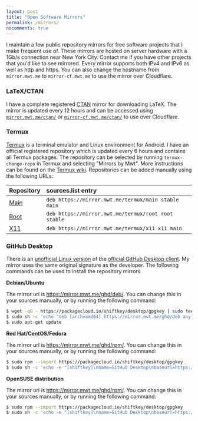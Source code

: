 ```yaml
---
layout: post
title: "Open Software Mirrors"
permalink: /mirrors/
nocomments: true
---
```


I maintain a few public repository mirrors for free software projects that I make frequent use of. These mirrors are hosted on server hardware with a 1Gb/s connection near New York City. Contact me if you have other projects that you'd like to see mirrored. Every mirror supports both IPv4 and IPv6 as well as http and https. You can also change the hostname from `mirror.mwt.me` to `mirror-cf.mwt.me` to use the mirror over Cloudflare.


### LaTeX/CTAN

I have a complete registered [CTAN](https://mirror.ctan.org) mirror for downloading LaTeX. The mirror is updated every 12 hours and can be accessed using [`mirror.mwt.me/ctan/`](https://mirror.mwt.me/ctan/) or [`mirror-cf.mwt.me/ctan/`](https://mirror-cf.mwt.me/ctan/) to use over Cloudflare.

### Termux

[Termux](https://termux.com/) is a terminal emulator and Linux environment for Android. I have an official registered repository which is updated every 6 hours and contains all Termux packages. The repository can be selected by running `termux-change-repo` in Termux and selecting "Mirrors by Mwt". More instructions can be found on the [Termux wiki](https://github.com/termux/termux-packages/wiki/Mirrors#mirrors-by-mwt). Repositories can be added manually using the following URLs:

|Repository|sources.list entry                                               |
|:---------|:----------------------------------------------------------------|
|[Main](https://mirror.mwt.me/termux/main)      |`deb https://mirror.mwt.me/termux/main stable main`|
|[Root](https://mirror.mwt.me/termux/root)      |`deb https://mirror.mwt.me/termux/root root stable`|
|[X11](https://mirror.mwt.me/termux/x11)        |`deb https://mirror.mwt.me/termux/x11 x11 main`|


### GitHub Desktop

There is an [unofficial Linux version](https://github.com/shiftkey/desktop) of the [official GitHub Desktop client](https://desktop.github.com/). My mirror uses the same original signature as the developer. The following commands can be used to install the repository mirrors.

**Debian/Ubuntu**

The mirror url is <https://mirror.mwt.me/ghd/deb/>. You can change this in your sources manually, or by running the following command:

~~~sh
$ wget -qO - https://packagecloud.io/shiftkey/desktop/gpgkey | sudo tee /etc/apt/trusted.gpg.d/shiftkey-desktop.asc > /dev/null
$ sudo sh -c 'echo "deb [arch=amd64] https://mirror.mwt.me/ghd/deb any main" > /etc/apt/sources.list.d/packagecloud-shiftkey-desktop.list'
$ sudo apt-get update
~~~

**Red Hat/CentOS/Fedora**

The mirror url is <https://mirror.mwt.me/ghd/rpm/>. You can change this in your sources manually, or by running the following command:

~~~sh
$ sudo rpm --import https://packagecloud.io/shiftkey/desktop/gpgkey
$ sudo sh -c 'echo -e "[shiftkey]\nname=GitHub Desktop\nbaseurl=https://mirror.mwt.me/ghd/rpm\nenabled=1\ngpgcheck=0\nrepo_gpgcheck=1\ngpgkey=https://packagecloud.io/shiftkey/desktop/gpgkey" > /etc/yum.repos.d/shiftkey-desktop.repo'
~~~

**OpenSUSE distribution**

The mirror url is <https://mirror.mwt.me/ghd/rpm/>. You can change this in your sources manually, or by running the following command:

~~~sh
$ sudo rpm --import https://packagecloud.io/shiftkey/desktop/gpgkey
$ sudo sh -c 'echo -e "[shiftkey]\nname=GitHub Desktop\nbaseurl=https://mirror.mwt.me/ghd/rpm\nenabled=1\ngpgcheck=0\nrepo_gpgcheck=1\ngpgkey=https://packagecloud.io/shiftkey/desktop/gpgkey" > /etc/zypp/repos.d/shiftkey-desktop.repo'
~~~
